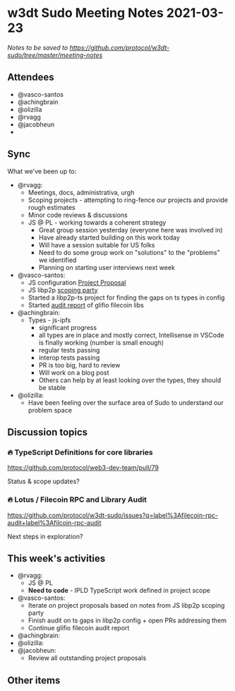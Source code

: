 # w3dt Sudo Meeting Notes 2021-03-23

_Notes to be saved to <https://github.com/protocol/w3dt-sudo/tree/master/meeting-notes>_

## Attendees

 * @vasco-santos
 * @achingbrain
 * @olizilla
 * @rvagg 
 * @jacobheun
 * <ADD YOUR NAME HERE>

## Sync

What we've been up to:

 * @rvagg:
     - Meetings, docs, administrativa, urgh
     - Scoping projects - attempting to ring-fence our projects and provide rough estimates
     - Minor code reviews & discussions
     - JS @ PL - working towards a coherent strategy
         - Great group session yesterday (everyone here was involved in)
         - Have already started building on this work today
         - Will have a session suitable for US folks
         - Need to do some group work on "solutions" to the "problems" we identified
         - Planning on starting user interviews next week
 * @vasco-santos:
     - JS configuration [Project Proposal](https://github.com/protocol/web3-dev-team/pull/82)
     - JS libp2p [scoping party](https://hackmd.io/yRWMKvQcRJuDDaiqgGcg0g?view#Libp2p-meeting-notes)
     - Started a libp2p-ts project for finding the gaps on ts types in config
     - Started [audit report](https://github.com/protocol/w3dt-sudo/blob/chore/exploration-report-glifio/home/vasco-santos/2021-03-audit-glifio-libraries.md) of glifio filecoin libs 
 * @achingbrain:
     - Types - js-ipfs
         - significant progress
         - all types are in place and mostly correct, Intellisense in VSCode is finally working (number is small enough)
         - regular tests passing
         - interop tests passing
         - PR is too big, hard to review
         - Will work on a blog post
         - Others can help by at least looking over the types, they should be stable
 * @olizilla:
     - Have been feeling over the surface area of Sudo to understand our problem space

## Discussion topics

### 🔥 TypeScript Definitions for core libraries

https://github.com/protocol/web3-dev-team/pull/79

Status & scope updates?

### 🔥 Lotus / Filecoin RPC and Library Audit

https://github.com/protocol/w3dt-sudo/issues?q=label%3Afilecoin-rpc-audit+label%3Afilcoin-rpc-audit

Next steps in exploration?


## This week's activities

 * @rvagg:
     - JS @ PL
     - **Need to code** - IPLD TypeScript work defined in project scope
 * @vasco-santos:
     - Iterate on project proposals based on notes from JS libp2p scoping party
     - Finish audit on ts gaps in libp2p config + open PRs addressing them
     - Continue glifio filecoin audit report
 * @achingbrain:
 * @olizilla:
 * @jacobheun:
     - Review all outstanding project proposals
 

## Other items


